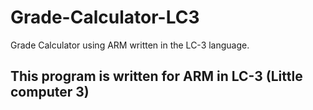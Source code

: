 # Grade-Calculator-LC3
Grade Calculator using ARM written in the LC-3 language.
## This program is written for ARM in LC-3 (Little computer 3)
